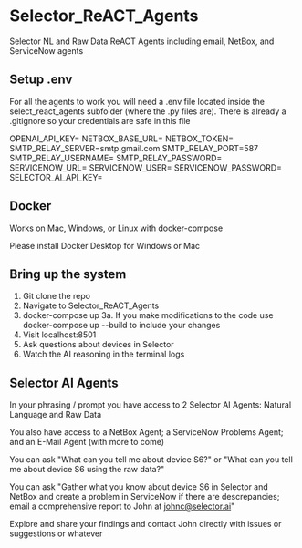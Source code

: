 # Selector_ReACT_Agents
Selector NL and Raw Data ReACT Agents including email, NetBox, and ServiceNow agents


## Setup .env 

For all the agents to work you will need a .env file located inside the select_react_agents subfolder (where the .py files are). There is already a .gitignore so your credentials are safe in this file 

OPENAI_API_KEY=<openai API key>
NETBOX_BASE_URL=<NetBox URL>
NETBOX_TOKEN=<Netbox API key>
SMTP_RELAY_SERVER=smtp.gmail.com
SMTP_RELAY_PORT=587
SMTP_RELAY_USERNAME=<your application email>
SMTP_RELAY_PASSWORD=<your application password>
SERVICENOW_URL=<ServiceNow URL>
SERVICENOW_USER=<service now user>
SERVICENOW_PASSWORD=<service now password>
SELECTOR_AI_API_KEY=<selector API key>

## Docker 
Works on Mac, Windows, or Linux with docker-compose

Please install Docker Desktop for Windows or Mac 

## Bring up the system

1. Git clone the repo 
2. Navigate to Selector_ReACT_Agents
3. docker-compose up
3a. If you make modifications to the code use docker-compose up --build to include your changes
4. Visit localhost:8501 
5. Ask questions about devices in Selector
6. Watch the AI reasoning in the terminal logs 

## Selector AI Agents

In your phrasing / prompt you have access to 2 Selector AI Agents: Natural Language and Raw Data 

You also have access to a NetBox Agent; a ServiceNow Problems Agent; and an E-Mail Agent (with more to come)

You can ask "What can you tell me about device S6?" or "What can you tell me about device S6 using the raw data?" 

You can ask "Gather what you know about device S6 in Selector and NetBox and create a problem in ServiceNow if there are descrepancies; email a comprehensive report to John at johnc@selector.ai" 

Explore and share your findings and contact John directly with issues or suggestions or whatever